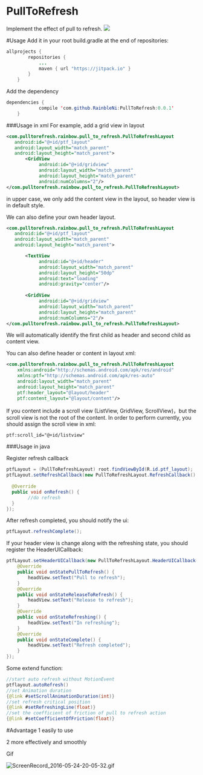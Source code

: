 # PullToRefresh
Implement the effect of pull to refresh.
[![](https://jitpack.io/v/RainbleNi/PullToRefresh.svg)](https://jitpack.io/#RainbleNi/PullToRefresh)

#Usage
 Add it in your root build.gradle at the end of repositories:
```java
allprojects {
		repositories {
			...
			maven { url "https://jitpack.io" }
		}
	}
```
Add the dependency
```java
dependencies {
	        compile 'com.github.RainbleNi:PullToRefresh:0.0.1'
	}
```

###Usage in xml
For example, add a grid view in layout
```xml
<com.pulltorefresh.rainbow.pull_to_refresh.PullToRefreshLayout    
   android:id="@+id/ptf_layout"    
   android:layout_width="match_parent"
   android:layout_height="match_parent">    
       <GridView        
            android:id="@+id/gridview"        
            android:layout_width="match_parent"
            android:layout_height="match_parent"        
            android:numColumns="2"/>
</com.pulltorefresh.rainbow.pull_to_refresh.PullToRefreshLayout>
```
in upper case, we only add the content view in the layout, so header view is in default style.

We can also define your own header layout.
```xml
<com.pulltorefresh.rainbow.pull_to_refresh.PullToRefreshLayout    
   android:id="@+id/ptf_layout"    
   android:layout_width="match_parent"
   android:layout_height="match_parent">

       <TextView    
            android:id="@+id/header"    
            android:layout_width="match_parent"   
            android:layout_height="50dp" 
            android:text="loading"   
            android:gravity="center"/>
    
       <GridView        
            android:id="@+id/gridview"        
            android:layout_width="match_parent"
            android:layout_height="match_parent"        
            android:numColumns="2"/>
</com.pulltorefresh.rainbow.pull_to_refresh.PullToRefreshLayout>
```
We will automatically identify the first child as header and second child as content view.

You can also define header or content in layout xml:
```xml
<com.pulltorefresh.rainbow.pull_to_refresh.PullToRefreshLayout    
    xmlns:android="http://schemas.android.com/apk/res/android"    
    xmlns:ptf="http://schemas.android.com/apk/res-auto"    
    android:layout_width="match_parent"    
    android:layout_height="match_parent"    
    ptf:header_layout="@layout/header"    
    ptf:content_layout="@layout/content"/>
```

If you content include a scroll view (ListView, GridView, ScrollView)，but the scroll view is not the root of the content. In order to perform currently, you should assign the scroll view in xml:
```xml
ptf:scroll_id="@+id/listview"
```

###Usage in java

Register refresh callback
```java
ptfLayout = (PullToRefreshLayout) root.findViewById(R.id.ptf_layout);
ptfLayout.setRefreshCallback(new PullToRefreshLayout.RefreshCallback() {  
  
  @Override    
  public void onRefresh() {
        //do refresh
  }
});
```
After refresh completed, you should notify the ui:
```java
ptfLayout.refreshComplete();
```

If your header view is change along with the refreshing state, you should register the HeaderUICallback:
```java
ptfLayout.setHeaderUICallback(new PullToRefreshLayout.HeaderUICallback() {    
    @Override
    public void onStatePullToRefresh() {
        headView.setText("Pull to refresh");    
    }   
    @Override
    public void onStateReleaseToRefresh() {
        headView.setText("Release to refresh");
    }
    @Override
    public void onStateRefreshing() {
        headView.setText("In refreshing");
    }
    @Override
    public void onStateComplete() {
        headView.setText("Refresh completed");
    }
});
```

Some extend function:
 ```java
//start auto refresh without MotionEvent
ptflayout.autoRefresh()
//set Animation duration
 {@link #setScrollAnimationDuration(int)}
//set refresh critical position
 {@link #setRefreshingLine(float)}
//set the coefficient of friction of pull to refresh action
 {@link #setCoefficientOfFriction(float)}
```

#Advantage
1 easily to use

2 more effectively and smoothly

Gif

![ScreenRecord_2016-05-24-20-05-32.gif](http://upload-images.jianshu.io/upload_images/2067811-f98b79d0c34e91b6.gif?imageMogr2/auto-orient/strip)
